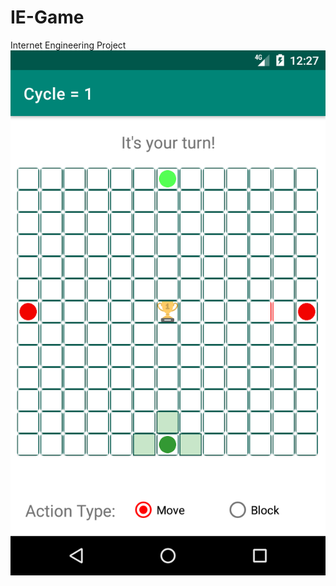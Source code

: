 # IE-Game
Internet Engineering Project
![](https://github.com/mohsendb7008/IE-Game/blob/main/Screenshot_1575363473.png)

